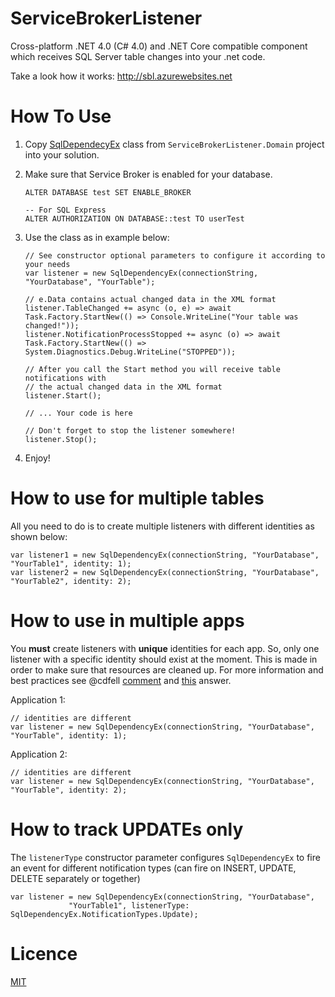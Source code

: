 # ServiceBrokerListener
Cross-platform .NET 4.0 (C# 4.0) and .NET Core compatible component which receives SQL Server table changes into your .net code.

Take a look how it works: http://sbl.azurewebsites.net

# How To Use

1. Copy [SqlDependecyEx](https://github.com/dyatchenko/ServiceBrokerListener/blob/master/ServiceBrokerListener/ServiceBrokerListener.Domain/SqlDependencyEx.cs) class from `ServiceBrokerListener.Domain` project into your solution.
2. Make sure that Service Broker is enabled for your database.
    
    ```
    ALTER DATABASE test SET ENABLE_BROKER
    
    -- For SQL Express
    ALTER AUTHORIZATION ON DATABASE::test TO userTest
    ```
    
3. Use the class as in example below:

    ```
    // See constructor optional parameters to configure it according to your needs
    var listener = new SqlDependencyEx(connectionString, "YourDatabase", "YourTable");
    
    // e.Data contains actual changed data in the XML format
    listener.TableChanged += async (o, e) => await Task.Factory.StartNew(() => Console.WriteLine("Your table was changed!"));
    listener.NotificationProcessStopped += async (o) => await Task.Factory.StartNew(() => System.Diagnostics.Debug.WriteLine("STOPPED"));
    
    // After you call the Start method you will receive table notifications with 
    // the actual changed data in the XML format
    listener.Start();
    
    // ... Your code is here 
    
    // Don't forget to stop the listener somewhere!
    listener.Stop();
    ```

4. Enjoy!

# How to use for multiple tables

All you need to do is to create multiple listeners with different identities as shown below:

    var listener1 = new SqlDependencyEx(connectionString, "YourDatabase", "YourTable1", identity: 1);
    var listener2 = new SqlDependencyEx(connectionString, "YourDatabase", "YourTable2", identity: 2);
    
# How to use in multiple apps

You **must** create listeners with **unique** identities for each app. So, only one listener with a specific identity should exist at the moment. This is made in order to make sure that resources are cleaned up. For more information and best practices see @cdfell [comment](https://github.com/dyatchenko/ServiceBrokerListener/issues/29#issuecomment-241826532) and [this](https://github.com/dyatchenko/ServiceBrokerListener/issues/29#issuecomment-241943608) answer.

Application 1:

    // identities are different
    var listener = new SqlDependencyEx(connectionString, "YourDatabase", "YourTable", identity: 1);
    
Application 2:

    // identities are different
    var listener = new SqlDependencyEx(connectionString, "YourDatabase", "YourTable", identity: 2);
    
# How to track UPDATEs only

The `listenerType` constructor parameter configures `SqlDependencyEx` to fire an event for
different notification types (can fire on INSERT, UPDATE, DELETE separately or together)

    var listener = new SqlDependencyEx(connectionString, "YourDatabase",
                 "YourTable1", listenerType: SqlDependencyEx.NotificationTypes.Update);
    
# Licence

[MIT](LICENSE)
